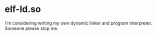 elf-ld.so
=========

I'm considering writing my own dynamic linker and program interpreter. Someone please stop me.
